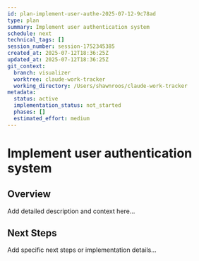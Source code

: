 ```yaml
---
id: plan-implement-user-authe-2025-07-12-9c78ad
type: plan
summary: Implement user authentication system
schedule: next
technical_tags: []
session_number: session-1752345385
created_at: 2025-07-12T18:36:25Z
updated_at: 2025-07-12T18:36:25Z
git_context:
  branch: visualizer
  worktree: claude-work-tracker
  working_directory: /Users/shawnroos/claude-work-tracker
metadata:
  status: active
  implementation_status: not_started
  phases: []
  estimated_effort: medium
---
```


# Implement user authentication system

## Overview

Add detailed description and context here...

## Next Steps

Add specific next steps or implementation details...
